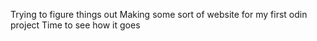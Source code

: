 Trying to figure things out
Making some sort of website for my first odin project
Time to see how it goes